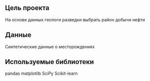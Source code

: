 ## Цель проекта
На основе данных геологи разведки выбрать район добычи нефти

## Данные
Синтетические данные о месторождениях

## Используемые библиотеки
pandas matplotlib SciPy Scikit-learn